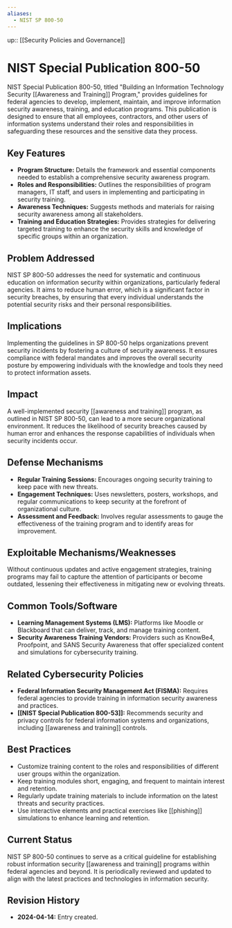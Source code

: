 ```yaml
---
aliases:
  - NIST SP 800-50
---
```

up:: [[Security Policies and Governance]]
# NIST Special Publication 800-50

NIST Special Publication 800-50, titled "Building an Information Technology Security [[Awareness and Training]] Program," provides guidelines for federal agencies to develop, implement, maintain, and improve information security awareness, training, and education programs. This publication is designed to ensure that all employees, contractors, and other users of information systems understand their roles and responsibilities in safeguarding these resources and the sensitive data they process.

## Key Features

- **Program Structure:** Details the framework and essential components needed to establish a comprehensive security awareness program.
- **Roles and Responsibilities:** Outlines the responsibilities of program managers, IT staff, and users in implementing and participating in security training.
- **Awareness Techniques:** Suggests methods and materials for raising security awareness among all stakeholders.
- **Training and Education Strategies:** Provides strategies for delivering targeted training to enhance the security skills and knowledge of specific groups within an organization.

## Problem Addressed

NIST SP 800-50 addresses the need for systematic and continuous education on information security within organizations, particularly federal agencies. It aims to reduce human error, which is a significant factor in security breaches, by ensuring that every individual understands the potential security risks and their personal responsibilities.

## Implications

Implementing the guidelines in SP 800-50 helps organizations prevent security incidents by fostering a culture of security awareness. It ensures compliance with federal mandates and improves the overall security posture by empowering individuals with the knowledge and tools they need to protect information assets.

## Impact

A well-implemented security [[awareness and training]] program, as outlined in NIST SP 800-50, can lead to a more secure organizational environment. It reduces the likelihood of security breaches caused by human error and enhances the response capabilities of individuals when security incidents occur.

## Defense Mechanisms

- **Regular Training Sessions:** Encourages ongoing security training to keep pace with new threats.
- **Engagement Techniques:** Uses newsletters, posters, workshops, and regular communications to keep security at the forefront of organizational culture.
- **Assessment and Feedback:** Involves regular assessments to gauge the effectiveness of the training program and to identify areas for improvement.

## Exploitable Mechanisms/Weaknesses

Without continuous updates and active engagement strategies, training programs may fail to capture the attention of participants or become outdated, lessening their effectiveness in mitigating new or evolving threats.

## Common Tools/Software

- **Learning Management Systems (LMS):** Platforms like Moodle or Blackboard that can deliver, track, and manage training content.
- **Security Awareness Training Vendors:** Providers such as KnowBe4, Proofpoint, and SANS Security Awareness that offer specialized content and simulations for cybersecurity training.

## Related Cybersecurity Policies

- **Federal Information Security Management Act (FISMA):** Requires federal agencies to provide training in information security awareness and practices.
- **[[NIST Special Publication 800-53]]:** Recommends security and privacy controls for federal information systems and organizations, including [[awareness and training]] controls.

## Best Practices

- Customize training content to the roles and responsibilities of different user groups within the organization.
- Keep training modules short, engaging, and frequent to maintain interest and retention.
- Regularly update training materials to include information on the latest threats and security practices.
- Use interactive elements and practical exercises like [[phishing]] simulations to enhance learning and retention.

## Current Status

NIST SP 800-50 continues to serve as a critical guideline for establishing robust information security [[awareness and training]] programs within federal agencies and beyond. It is periodically reviewed and updated to align with the latest practices and technologies in information security.

## Revision History

- **2024-04-14:** Entry created.